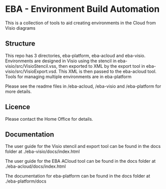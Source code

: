 # EBA - Environment Build Automation

This is a collection of tools to aid creating environments in the Cloud from Visio diagrams 

## Structure
This repo has 3 directories, eba-platform, eba-acloud and eba-visio. Environments are designed in Visio using the stencil in eba-visio/src/VisioStencil.vss, then exported to XML by the export tool in eba-visio/src/VisioExport.vsd. This XML is then passed to the eba-acloud tool.
Tools for managing multiple environments are in eba-platform

Please see the readme files in /eba-acloud, /eba-visio and /eba-platform for more details.


## Licence

Please contact the Home Office for details.

## Documentation

The user guide for the Visio stencil and export tool can be found in the docs folder at ./eba-visio/docs/index.html

The user guide for the EBA ACloud tool can be found in the docs folder at ./eba-acloud/docs/index.html

The documentation for eba-platform can be found in the docs folder at ./eba-platform/docs
